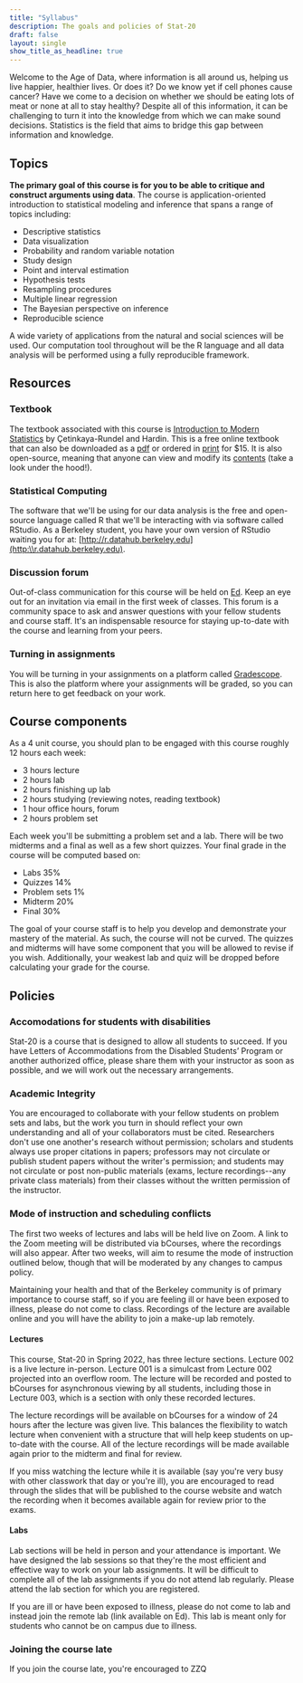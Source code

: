 ```yaml
---
title: "Syllabus"
description: The goals and policies of Stat-20
draft: false
layout: single
show_title_as_headline: true
---
```


Welcome to the Age of Data, where information is all around us, helping us live happier, healthier lives. Or does it? Do we know yet if cell phones cause cancer? Have we come to a decision on whether we should be eating lots of meat or none at all to stay healthy? Despite all of this information, it can be challenging to turn it into the knowledge from which we can make sound decisions. Statistics is the field that aims to bridge this gap between information and knowledge.

## Topics

**The primary goal of this course is for you to be able to critique and construct arguments using data**. The course is application-oriented introduction to statistical modeling and inference that spans a range of topics including:

- Descriptive statistics
- Data visualization
- Probability and random variable notation
- Study design
- Point and interval estimation
- Hypothesis tests
- Resampling procedures
- Multiple linear regression
- The Bayesian perspective on inference
- Reproducible science

A wide variety of applications from the natural and social sciences will be used. Our computation tool throughout will be the R language and all data analysis will be performed using a fully reproducible framework.

## Resources

### Textbook

The textbook associated with this course is [Introduction to Modern Statistics](https://openintro-ims.netlify.app/) by &#199;etinkaya-Rundel and Hardin. This is a free online textbook that can also be downloaded as a [pdf](https://leanpub.com/imstat) or ordered in [print](https://www.amazon.com/Introduction-Modern-Statistics-Mine-%C3%87etinkaya-Rundel/dp/1943450145/) for $15. It is also open-source, meaning that anyone can view and modify its [contents](https://github.com/openintrostat/ims/blob/master/index.Rmd) (take a look under the hood!).

### Statistical Computing

The software that we'll be using for our data analysis is the free and open-source language called R that we'll be interacting with via software called RStudio. As a Berkeley student, you have your own version of RStudio waiting you for at: [http://r.datahub.berkeley.edu](http:\\r.datahub.berkeley.edu).

### Discussion forum

Out-of-class communication for this course will be held on [Ed](https://edstem.org). Keep an eye out for an invitation via email in the first week of classes. This forum is a community space to ask and answer questions with your fellow students and course staff. It's an indispensable resource for staying up-to-date with the course and learning from your peers.

### Turning in assignments

You will be turning in your assignments on a platform called  [Gradescope](https://www.gradescope.com/). This is also the platform where your assignments will be graded, so you can return here to get feedback on your work.

## Course components

As a 4 unit course, you should plan to be engaged with this course roughly 12 hours each week:

- 3 hours lecture
- 2 hours lab
- 2 hours finishing up lab
- 2 hours studying (reviewing notes, reading textbook)
- 1 hour office hours, forum
- 2 hours problem set

Each week you'll be submitting a problem set and a lab. There will be two midterms and a final as well as a few short quizzes. Your final grade in the course will be computed based on:

- Labs 35%
- Quizzes 14%
- Problem sets 1%
- Midterm 20%
- Final 30%

The goal of your course staff is to help you develop and demonstrate your mastery of the material. As such, the course will not be curved. The quizzes and midterms will have some component that you will be allowed to revise if you wish. Additionally, your weakest lab and quiz will be dropped before calculating your grade for the course.

## Policies

### Accomodations for students with disabilities

Stat-20 is a course that is designed to allow all students to succeed.  If you have Letters of Accommodations from the Disabled Students’ Program or another authorized office, please share them with your instructor as soon as possible, and we will work out the necessary arrangements.

### Academic Integrity

You are encouraged to collaborate with your fellow students on problem sets and labs, but the work you turn in should reflect your own understanding and all of your collaborators must be cited. Researchers don't use one another's research without permission; scholars and students always use proper citations in papers; professors may not circulate or publish student papers without the writer's permission; and students may not circulate or post non-public materials (exams, lecture recordings--any private class materials) from their classes without the written permission of the instructor.

### Mode of instruction and scheduling conflicts

The first two weeks of lectures and labs will be held live on Zoom. A link to the Zoom meeting will be distributed via bCourses, where the recordings will also appear.  After two weeks, will aim to resume the mode of instruction outlined below, though that will be moderated by any changes to campus policy.

Maintaining your health and that of the Berkeley community is of primary importance to course staff, so if you are feeling ill or have been exposed to illness, please do not come to class. Recordings of the lecture are available online and you will have the ability to join a make-up lab remotely.

#### Lectures
This course, Stat-20 in Spring 2022, has three lecture sections. Lecture 002 is a live lecture in-person. Lecture 001 is a simulcast from Lecture 002 projected into an overflow room. The lecture will be recorded and posted to bCourses for asynchronous viewing by all students, including those in Lecture 003, which is a section with only these recorded lectures.

The lecture recordings will be available on bCourses for a window of 24 hours after the lecture was given live. This balances the flexibility to watch lecture when convenient with a structure that will help keep students on up-to-date with the course. All of the lecture recordings will be made available again prior to the midterm and final for review.

If you miss watching the lecture while it is available (say you're very busy with other classwork that day or you're ill), you are encouraged to read through the slides that will be published to the course website and watch the recording when it becomes available again for review prior to the exams.

#### Labs
Lab sections will be held in person and your attendance is important. We have designed the lab sessions so that they're the most efficient and effective way to work on your lab assignments. It will be difficult to complete all of the lab assignments if you do not attend lab regularly. Please attend the lab section for which you are registered.

If you are ill or have been exposed to illness, please do not come to lab and instead join the remote lab (link available on Ed). This lab is meant only for students who cannot be on campus due to illness.

### Joining the course late

If you join the course late, you're encouraged to ZZQ
